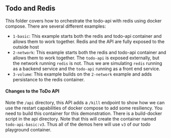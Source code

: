 ## Todo and Redis

This folder covers how to orchestrate the todo-api with redis using docker compose.  There are several different examples:

* `1-basic`: This example starts both the redis and todo-api container and allows them to work together.  Redis and the API are fully exposed to the outside host
* `2-network`: This example starts both the redis and todo-api container and allows them to work together.  The `todo-api` is exposed externally, but the network running `redis` is not.  Thus we are simulating `redis` running as a backend service and the `todo-api` running as a front end service.
* `3-volume`: This example builds on the `2-network` example and adds persistance to the redis container.


#### Changes to the ToDo API

Note the `/api` directory, this API adds a `/kill` endpoint to show how we can use the restart capabilities of docker compose to add some resiliency.  You need to build this container for this demonstration.  There is a build-docker script in the api directory.  Note that this will create the container named `todo-api-basic:v3`.  Thus all of the demos here will use `v3` of our todo playground container. 